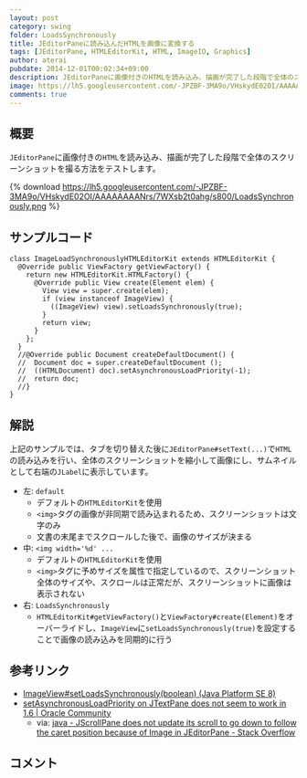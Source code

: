 ```yaml
---
layout: post
category: swing
folder: LoadsSynchronously
title: JEditorPaneに読み込んだHTMLを画像に変換する
tags: [JEditorPane, HTMLEditorKit, HTML, ImageIO, Graphics]
author: aterai
pubdate: 2014-12-01T00:02:34+09:00
description: JEditorPaneに画像付きのHTMLを読み込み、描画が完了した段階で全体のスクリーンショットを撮る方法をテストします。
image: https://lh5.googleusercontent.com/-JPZBF-3MA9o/VHskydE02OI/AAAAAAAANrs/7WXsb2t0ahg/s800/LoadsSynchronously.png
comments: true
---
```

## 概要
`JEditorPane`に画像付きの`HTML`を読み込み、描画が完了した段階で全体のスクリーンショットを撮る方法をテストします。

{% download https://lh5.googleusercontent.com/-JPZBF-3MA9o/VHskydE02OI/AAAAAAAANrs/7WXsb2t0ahg/s800/LoadsSynchronously.png %}

## サンプルコード
<pre class="prettyprint"><code>class ImageLoadSynchronouslyHTMLEditorKit extends HTMLEditorKit {
  @Override public ViewFactory getViewFactory() {
    return new HTMLEditorKit.HTMLFactory() {
      @Override public View create(Element elem) {
        View view = super.create(elem);
        if (view instanceof ImageView) {
          ((ImageView) view).setLoadsSynchronously(true);
        }
        return view;
      }
    };
  }
  //@Override public Document createDefaultDocument() {
  //  Document doc = super.createDefaultDocument ();
  //  ((HTMLDocument) doc).setAsynchronousLoadPriority(-1);
  //  return doc;
  //}
}
</code></pre>

## 解説
上記のサンプルでは、タブを切り替えた後に`JEditorPane#setText(...)`で`HTML`の読み込みを行い、全体のスクリーンショットを縮小して画像にし、サムネイルとして右端の`JLabel`に表示しています。

- 左: `default`
    - デフォルトの`HTMLEditorKit`を使用
    - `<img>`タグの画像が非同期で読み込まれるため、スクリーンショットは文字のみ
    - 文書の末尾までスクロールした後で、画像のサイズが決まる
- 中: `<img width='%d' ...`
    - デフォルトの`HTMLEditorKit`を使用
    - `<img>`タグに予めサイズを属性で指定しているので、スクリーンショット全体のサイズや、スクロールは正常だが、スクリーンショットに画像は表示されない
- 右: `LoadsSynchronously`
    - `HTMLEditorKit#getViewFactory()`と`ViewFactory#create(Element)`をオーバーライドし、`ImageView`に`setLoadsSynchronously(true)`を設定することで画像の読み込みを同期的に行う

<!-- dummy comment line for breaking list -->

## 参考リンク
- [ImageView#setLoadsSynchronously(boolean) (Java Platform SE 8)](https://docs.oracle.com/javase/jp/8/docs/api/javax/swing/text/html/ImageView.html#setLoadsSynchronously-boolean-)
- [setAsynchronousLoadPriority on JTextPane does not seem to work in 1.6 | Oracle Community](https://community.oracle.com/thread/1353113)
    - via: [java - JScrollPane does not update its scroll to go down to follow the caret position because of Image in JEditorPane - Stack Overflow](https://stackoverflow.com/questions/27044987/jscrollpane-does-not-update-its-scroll-to-go-down-to-follow-the-caret-position-b)

<!-- dummy comment line for breaking list -->

## コメント
